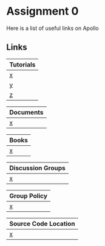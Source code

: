 # Assignment 0
Here is a list of useful links on Apollo

## Links

Tutorials|
:-|
[x](/A0.md)|
[y](/A0.md)|
[z](/A0.md)|

Documents|
:-|
[x](/A0.md)|

Books|
:-|
[x](/A0.md)|

Discussion Groups|
:-|
[x](/A0.md)|

Group Policy|
:-|
[x](/A0.md)|

Source Code Location|
:-|
[x](/A0.md)|
